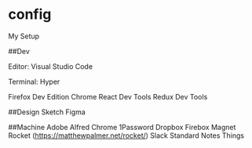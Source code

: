 # config

My Setup

##Dev

Editor:
Visual Studio Code

Terminal:
Hyper

Firefox Dev Edition
Chrome
React Dev Tools
Redux Dev Tools

##Design
Sketch
Figma

##Machine
Adobe
Alfred
Chrome
1Password
Dropbox
Firebox
Magnet
Rocket (https://matthewpalmer.net/rocket/)
Slack
Standard Notes
Things
